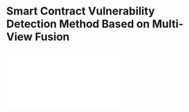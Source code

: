 # Smart Contract Vulnerability Detection Method Based on Multi-View Fusion
![The framework diagram of smart contract vulnerability detection method based on multi-view fusion](异构图框架.pdf)
